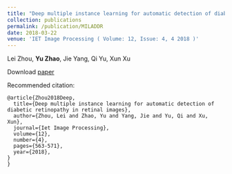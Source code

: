 ```yaml
---
title: "Deep multiple instance learning for automatic detection of diabetic retinopathy in retinal images"
collection: publications
permalink: /publication/MILADDR
date: 2018-03-22
venue: 'IET Image Processing ( Volume: 12, Issue: 4, 4 2018 )'
---
```


Lei Zhou, **Yu Zhao**, Jie Yang, Qi Yu, Xun Xu

Download [paper](https://ieeexplore.ieee.org/document/8320067/)

Recommended citation: 
<br>

```
@article{Zhou2018Deep,
  title={Deep multiple instance learning for automatic detection of diabetic retinopathy in retinal images},
  author={Zhou, Lei and Zhao, Yu and Yang, Jie and Yu, Qi and Xu, Xun},
  journal={Iet Image Processing},
  volume={12},
  number={4},
  pages={563-571},
  year={2018},
}
}
```